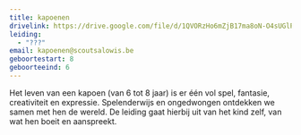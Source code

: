 ```yaml
---
title: kapoenen
drivelink: https://drive.google.com/file/d/1QVORzHo6mZjB17ma8oN-O4sUGlPE2uo-/preview
leiding:
  - "???"
email: kapoenen@scoutsalowis.be
geboortestart: 8
geboorteeind: 6
---
```


Het leven van een kapoen (van 6 tot 8 jaar) is er één vol spel, fantasie, creativiteit en expressie.
Spelenderwijs en ongedwongen ontdekken we samen met hen de wereld.
De leiding gaat hierbij uit van het kind zelf, van wat hen boeit en aanspreekt.
